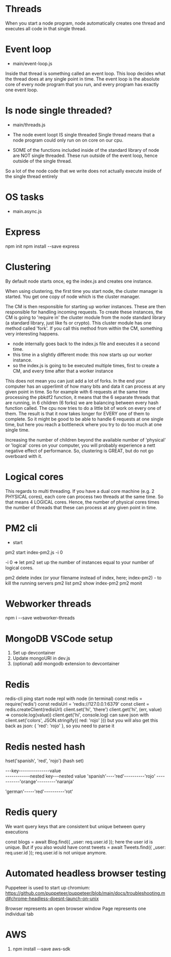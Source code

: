 # Threads

When you start a node program, node automatically creates one thread and executes all code in that single thread.

# Event loop

- main/event-loop.js

Inside that thread is something called an event loop. This loop decides what the thread does at any single point in time.
The event loop is the absolute core of every node program that you run, and every program has exactly one event loop.

# Is node single threaded?

- main/threads.js

- The node event loopt IS single threaded
  Single thread means that a node program could only run on on core on our cpu.

- SOME of the functions included inside of the standard library of node are NOT single threaded. These run outside of the event loop, hence outside of the single thread.

So a lot of the node code that we write does not actually execute inside of the single thread entirely

# OS tasks

- main.async.js

# Express

npm init
npm install --save express

# Clustering

By default node starts once, eg the index.js and creates one instance.

When using clustering, the first time you start node, the cluster manager is started. You get one copy of node which is the cluster manager.

The CM is then responsible for starting up worker instances. These are then responsible for handling incoming requests. To create these instances, the CM is going to 'require in' the cluster module from the node standard library (a standard library, just like fs or crypto).
This cluster module has one method called 'fork'. If you call this method from within the CM, something very interesting happens.

- node internally goes back to the index.js file and executes it a second time.
- this time in a slightly different mode: this now starts up our worker instance.
- so the index.js is going to be executed multiple times, first to create a CM, and every time after that a worker instance

This does not mean you can just add a lot of forks. In the end your computer has an upperlimit of how many bits and data it can process at any given point in time. So for example with 6 requests at the same time processing the pbkdf2 function, it means that the 6 separate threads that are running, in 6 children (6 forks) we are balancing between every hash function called. The cpu now tries to do a little bit of work on every one of them. The result is that it now takes longer for EVERY one of them to complete. So it might be good to be able to handle 6 requests at one single time, but here you reach a bottleneck where you try to do too much at one single time.

Increasing the number of children beyond the available number of 'physical' or 'logical' cores on your computer, you will probably experience a nett negative effect of performance. So, clustering is GREAT, but do not go overboard with it.

# Logical cores

This regards to multi threading. If you have a dual core machine (e.g. 2 PHYSICAL cores), each core can process two threads at the same time. So that means 4 LOGICAL cores. Hence, the number of physical cores times the number of threads that these can process at any given point in time.

# PM2 cli

- start

pm2 start index-pm2.js -i 0

-i 0 => let pm2 set up the number of instances equal to your number of logical cores.

pm2 delete index (or your filename instead of index, here; index-pm2) - to kill the running servers
pm2 list
pm2 show index-pm2
pm2 monit

# Webworker threads

npm i --save webworker-threads

# MongoDB VSCode setup

1. Set up devcontainer
2. Update mongoURI in dev.js
3. (optional) add mongodb extension to devcontainer

# Redis

redis-cli ping
start node repl with node (in terminal)
const redis = require('redis')
const redisUrl = 'redis://127.0.0.1:6379'
const client = redis.createClient(redisUrl)
client.set('hi', 'there')
client.get('hi', (err, value) => console.log(value))
client.get('hi', console.log)
can save json with client.set('colors', JSON.stringify({ red: 'rojo' }))
but you will also get this back as json: { 'red': 'rojo' }, so you need to parse it

# Redis nested hash

hset('spanish', 'red', 'rojo') (hash set)

---key---------------value  
------------nested key---nested value
'spanish'----'red'----------'rojo'
-----------'orange'---------'naranja'

'german'-----'red'----------'rot'

# Redis query

We want query keys that are consistent but unique between query executions

const blogs = await Blog.find({ \_user: req.user.id });
here the user id is unique. But if you also would have
const tweets = await Tweets.find({ \_user: req.user.id });
req.user.id is not unique anymore.

# Automated headless browser testing

Puppeteer is used to start up chromium:
https://github.com/puppeteer/puppeteer/blob/main/docs/troubleshooting.md#chrome-headless-doesnt-launch-on-unix

Browser represents an open browser window
Page represents one individual tab

# AWS

1. npm install --save aws-sdk
